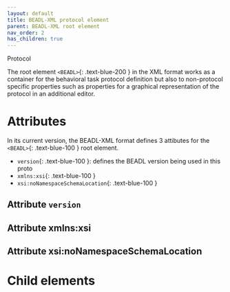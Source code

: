 ```yaml
---
layout: default
title: BEADL-XML protocol element
parent: BEADL-XML root element
nav_order: 2
has_children: true
---
```

Protocol

The root element `<BEADL>`{: .text-blue-200 } in the XML format works as a container for the behavioral task protocol definition but also to non-protocol specific properties such as properties for a graphical representation of the protocol in an additional editor.

# Attributes
In its current version, the BEADL-XML format defines 3 attibutes for the `<BEADL>`{: .text-blue-100 } root element.
- `version`{: .text-blue-100 }: defines the BEADL version being used in this proto
- `xmlns:xsi`{: .text-blue-100 } 
- `xsi:noNamespaceSchemaLocation`{: .text-blue-100 } 

## Attribute `version`
## Attribute xmlns:xsi
## Attribute xsi:noNamespaceSchemaLocation

# Child elements